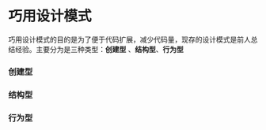 # 巧用设计模式

巧用设计模式的目的是为了便于代码扩展，减少代码量，现存的设计模式是前人总结经验。主要分为是三种类型：**创建型** 、**结构型**、**行为型**

### **创建型**

### **结构型**

### **行为型**

